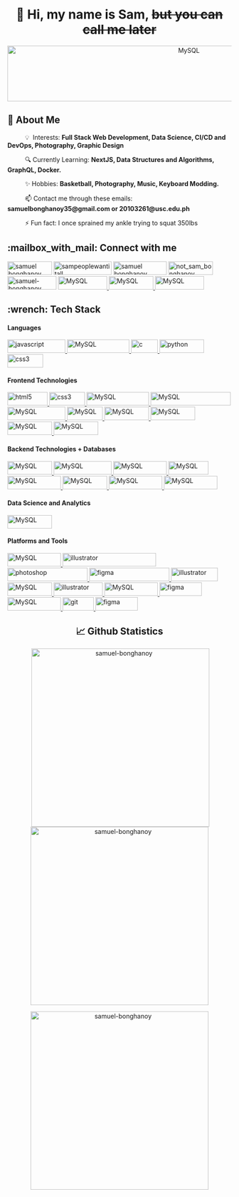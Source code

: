 <h1 align="center">👋 Hi, my name is Sam, <s>but you can call me later</s></h1>
<p align="center"> <img align="center" src="https://readme-typing-svg.demolab.com?font=Press+Start+2P&size=42&duration=4000&pause=700&color=07F78C&center=true&vCenter=true&width=1600&height= 5&lines=Sophomore+BS-CS+Student;Aspiring+Full-stack+Web+developer;AI%2FML+enthusiast;Looking+for+internship+opportunities!" alt="MySQL" width="800" height="125"/></p> 
<!-- <h4 align="center">2nd year Computer Science student and aspiring Data Scientist and Full-stack Web Developer</h4>
<h4 align="center">Currently averaging an estimated 22 WTFs/minute while coding</h4>
<h4 align="center">Looking for internship opportunities 👀</h4> -->


<h2 align="left">📌 About Me</h2>


<!--  I am a sophomore Computer Science Student in the University of San Carlos. I prefer the pronouns he/his because ill never be Him  https://www.youtube.com/watch?v=BYvhhMjW32k -->

<p align="left">
   &nbsp; &nbsp; &nbsp; &nbsp; &nbsp; 💡&nbsp; Interests: <strong>Full Stack Web Development, Data Science, CI/CD and DevOps, Photography, Graphic Design</strong>
 </p>
 <p align="left">
   &nbsp; &nbsp; &nbsp; &nbsp; &nbsp; 🔍 Currently Learning: <strong>NextJS, Data Structures and Algorithms, GraphQL, Docker.</strong>
 </p>
 <p align="left">
   &nbsp; &nbsp; &nbsp; &nbsp; &nbsp; ✨ Hobbies: <strong>Basketball, Photography, Music, Keyboard Modding. </strong>
 </p>
<p align="left">
  &nbsp; &nbsp; &nbsp; &nbsp; &nbsp;  📫 Contact me through these emails:  <strong> samuelbonghanoy35@gmail.com or 20103261@usc.edu.ph </strong>
 </p>
<p align="left">
  &nbsp; &nbsp; &nbsp; &nbsp; &nbsp;  ⚡ Fun fact: I once sprained my ankle trying to squat 350lbs
</p>

<h2 align="left">:mailbox_with_mail: Connect with me</h2>
<p align="left">
<a href="https://mail.google.com/mail/u/0/?tab=rm&ogbl#inbox" target="blank"><img src="https://img.shields.io/badge/Gmail-D14836?style=for-the-badge&logo=gmail&logoColor=white" alt="samuel bonghanoy" height="30" width="100" /></a>
<a href="https://instagram.com/sampeoplewantitall" target="blank"><img src="https://img.shields.io/badge/Instagram-E4405F?style=for-the-badge&logo=instagram&logoColor=white" alt="sampeoplewantitall" height="30" width="130" /></a>
<a href="https://fb.com/Sampeoplewantitall" target="blank"><img src="https://img.shields.io/badge/Facebook-1877F2?style=for-the-badge&logo=facebook&logoColor=white" alt="samuel bonghanoy" height="30" width="120" /></a>
<a href="https://twitter.com/notsambonghanoy" target="blank"><img src="https://img.shields.io/badge/Twitter-1DA1F2?style=for-the-badge&logo=twitter&logoColor=white" alt="not_sam_bonghanoy" height="30" width="100" /></a>
<a href="https://www.linkedin.com/in/samuel-bonghanoy-55283a250" target="blank"><img  src="https://img.shields.io/badge/LinkedIn-0077B5?style=for-the-badge&logo=linkedin&logoColor=white" alt="samuel-bonghanoy" height="30" width="110" /></a>
<a href="#" target="_blank" rel="noreferrer"> <img src="https://img.shields.io/badge/Discord-5865F2?style=for-the-badge&logo=discord&logoColor=white" alt="MySQL" width="110" height="30"/> </a>
<a href="#" target="_blank" rel="noreferrer"> <img src="https://img.shields.io/badge/Twitch-9146FF?style=for-the-badge&logo=twitch&logoColor=white" alt="MySQL" width="100" height="30"/> </a>
<a href="https://open.spotify.com/user/samuleutan" target="_blank" rel="noreferrer"> <img src="https://img.shields.io/badge/Spotify-1ED760?&style=for-the-badge&logo=spotify&logoColor=white" alt="MySQL" width="110" height="30"/> </a>
<!-- <a href="https://github.com/Samuel-Bonghanoy" target="blank"><img src="https://img.shields.io/badge/GitHub-100000?style=for-the-badge&logo=github&logoColor=white" alt="samuel-bonghanoy" height="30" width="110" /></a>
<a href="https://github.com/Samuel-Bonghanoy" target="blank"><img src="https://img.shields.io/badge/Steam-000000?style=for-the-badge&logo=steam&logoColor=white" alt="samuel-bonghanoy" height="30" width="90" /></a>
</p> -->

<h2 align="left">:wrench: Tech Stack</h2>
<h4 align="left">Languages</h4>
<p align="left">
 <a href="https://developer.mozilla.org/en-US/docs/Web/JavaScript" target="_blank" rel="noreferrer"> <img src="https://img.shields.io/badge/JavaScript-323330?style=for-the-badge&logo=javascript&logoColor=F7DF1E" alt="javascript" width="130" height="30"/> </a>
 <a href="#" target="_blank" rel="noreferrer"> <img src="https://img.shields.io/badge/typescript-%23007ACC.svg?style=for-the-badge&logo=typescript&logoColor=white" alt="MySQL" width=140" height="30"/> </a>
   <a href="https://www.cprogramming.com/" target="_blank" rel="noreferrer"> <img src="https://img.shields.io/badge/C-00599C?style=for-the-badge&logo=c&logoColor=white" alt="c" width="60" height="30"/> </a>  
<a href="https://www.python.org" target="_blank" rel="noreferrer"> <img src="https://img.shields.io/badge/Python-FFD43B?style=for-the-badge&logo=python&logoColor=blue" alt="python" width="100" height="30"/> </a> 
 <a href="https://www.w3schools.com/java/" target="_blank" rel="noreferrer"> <img src="https://img.shields.io/badge/java-%23ED8B00.svg?style=for-the-badge&logo=openjdk&logoColor=white" alt="css3" width="80" height="30"/> </a>

<h4 align="left">Frontend Technologies</h4>
<p align="left">
<a href="https://www.w3.org/html/" target="_blank" rel="noreferrer"> <img src="https://img.shields.io/badge/HTML5-E34F26?style=for-the-badge&logo=html5&logoColor=white" alt="html5" width="90" height="30"/> </a>  
<a href="https://www.w3schools.com/css/" target="_blank" rel="noreferrer"> <img src="https://img.shields.io/badge/CSS3-1572B6?style=for-the-badge&logo=css3&logoColor=white" alt="css3" width="80" height="30"/> </a>
    <a href="#" target="_blank" rel="noreferrer"> <img src="https://img.shields.io/badge/Tailwind_CSS-38B2AC?style=for-the-badge&logo=tailwind-css&logoColor=white" alt="MySQL" width="140" height="30"/> </a>
<a href="#" target="_blank" rel="noreferrer"> <img src="https://img.shields.io/badge/styled--components-DB7093?style=for-the-badge&logo=styled-components&logoColor=white" alt="MySQL" width="180" height="30"/> </a>
 <a href="#" target="_blank" rel="noreferrer"> <img src="https://img.shields.io/badge/Bootstrap-563D7C?style=for-the-badge&logo=bootstrap&logoColor=white" alt="MySQL" width="130" height="30"/> </a> 
 <a href="#" target="_blank" rel="noreferrer"> <img src="https://img.shields.io/badge/MUI-%230081CB.svg?style=for-the-badge&logo=mui&logoColor=white" alt="MySQL" width="80" height="30"/> </a> 
   <a href="#" target="_blank" rel="noreferrer"> <img src="https://img.shields.io/badge/Framer-black?style=for-the-badge&logo=framer&logoColor=blue" alt="MySQL" width="100" height="30"/> </a>
<a href="#" target="_blank" rel="noreferrer"> <img src="https://img.shields.io/badge/React-20232A?style=for-the-badge&logo=react&logoColor=61DAFB" alt="MySQL" width="100" height="30"/> </a>
<a href="#" target="_blank" rel="noreferrer"> <img src="https://img.shields.io/badge/Next-black?style=for-the-badge&logo=next.js&logoColor=white" alt="MySQL" width="100" height="30"/> </a>
   <a href="#" target="_blank" rel="noreferrer"> <img src="https://img.shields.io/badge/redux-%23593d88.svg?style=for-the-badge&logo=redux&logoColor=white" alt="MySQL" width="100" height="30"/> </a>
  
  
  
</p>
<h4 align="left">Backend Technologies + Databases</h4>
<p align="left">
    <a href="#" target="_blank" rel="noreferrer"> <img src="https://img.shields.io/badge/node.js-6DA55F?style=for-the-badge&logo=node.js&logoColor=white" alt="MySQL" width="100" height="30"/> </a> 
    <a href="#" target="_blank" rel="noreferrer"> <img src="https://img.shields.io/badge/express.js-%23404d59.svg?style=for-the-badge&logo=express&logoColor=%2361DAFB" alt="MySQL" width="130" height="30"/> </a>
    <a href="#" target="_blank" rel="noreferrer"> <img src="https://img.shields.io/badge/Sequelize-52B0E7?style=for-the-badge&logo=Sequelize&logoColor=white" alt="MySQL" width="120" height="30"/> </a>
   <a href="#" target="_blank" rel="noreferrer"> <img src="https://img.shields.io/badge/JWT-black?style=for-the-badge&logo=JSON%20web%20tokens" alt="MySQL" width="90" height="30"/> </a>
  <a href="#" target="_blank" rel="noreferrer"> <img src="https://img.shields.io/badge/MongoDB-%234ea94b.svg?style=for-the-badge&logo=mongodb&logoColor=white" alt="MySQL" width=120" height="30"/> </a>
 <a href="#" target="_blank" rel="noreferrer"> <img src="https://img.shields.io/badge/MySQL-005C84?style=for-the-badge&logo=mysql&logoColor=white" alt="MySQL" width=100" height="30"/> </a>
<a href="#" target="_blank" rel="noreferrer"> <img src="https://img.shields.io/badge/postgres-%23316192.svg?style=for-the-badge&logo=postgresql&logoColor=white" alt="MySQL" width=120" height="30"/> </a>
   <a href="#" target="_blank" rel="noreferrer"> <img src="https://img.shields.io/badge/Supabase-3ECF8E?style=for-the-badge&logo=supabase&logoColor=white" alt="MySQL" width=120" height="30"/> </a>
</p>

<h4 align="left">Data Science and Analytics</h4>
<p align="left">
   <a href="#" target="_blank" rel="noreferrer"> <img src="https://img.shields.io/badge/Pandas-2C2D72?style=for-the-badge&logo=pandas&logoColor=white" alt="MySQL" width="100" height="30"/> </a>
</p>

<h4 align="left">Platforms and Tools</h4>
<p align="left">
<a href="#" target="_blank" rel="noreferrer"> <img src="https://img.shields.io/badge/Windows-0078D6?style=for-the-badge&logo=windows&logoColor=white" alt="MySQL" width="120" height="30"/> </a>
<a href="https://www.adobe.com/in/products/illustrator.html" target="_blank" rel="noreferrer"> <img src="https://img.shields.io/badge/Visual_Studio_Code-0078D4?style=for-the-badge&logo=visual%20studio%20code&logoColor=white" alt="illustrator" width="210" height="30"/> </a>
<!-- <a href="#" target="_blank" rel="noreferrer"> <img src="https://img.shields.io/badge/Google_chrome-4285F4?style=for-the-badge&logo=Google-chrome&logoColor=white" alt="MySQL" width="180" height="30"/> </a> -->
<a href="https://www.photoshop.com/en" target="_blank" rel="noreferrer"> <img src="https://img.shields.io/badge/Adobe%20Photoshop-31A8FF?style=for-the-badge&logo=Adobe%20Photoshop&logoColor=black" alt="photoshop" width="180" height="30"/> </a>
   <a href="#" target="_blank" rel="noreferrer"> <img src="https://img.shields.io/badge/Adobe%20Lightroom-31A8FF.svg?style=for-the-badge&logo=Adobe%20Lightroom&logoColor=white" alt="figma" width="180" height="30"/> </a>
<a href="https://img.shields.io/badge/netlify-%23000000.svg?style=for-the-badge&logo=netlify&logoColor=#00C7B7" target="_blank" rel="noreferrer"> <img src="https://img.shields.io/badge/netlify-%23000000.svg?style=for-the-badge&logo=netlify&logoColor=#00C7B7" alt="illustrator" width="105" height="30"/> </a>
 <a href="#" target="_blank" rel="noreferrer"> <img src="https://img.shields.io/badge/NPM-%23000000.svg?style=for-the-badge&logo=npm&logoColor=white" alt="MySQL" width=100" height="30"/> </a>
<a href="https://www.adobe.com/in/products/illustrator.html" target="_blank" rel="noreferrer"> <img src="https://img.shields.io/badge/vercel-%23000000.svg?style=for-the-badge&logo=vercel&logoColor=white" alt="illustrator" width="110" height="30"/> </a>
   <a href="#" target="_blank" rel="noreferrer"> <img src="https://img.shields.io/badge/NODEMON-%23323330.svg?style=for-the-badge&logo=nodemon&logoColor=%BBDEAD" alt="MySQL" width="120" height="30"/> </a>
<a href="#" target="_blank" rel="noreferrer"> <img src="https://img.shields.io/badge/-jest-%23C21325?style=for-the-badge&logo=jest&logoColor=white" alt="figma" width="95" height="30"/> </a>
<a href="#" target="_blank" rel="noreferrer"> <img src="https://img.shields.io/badge/Postman-FF6C37?style=for-the-badge&logo=postman&logoColor=white" alt="MySQL" width="120" height="30"/> </a>
<a href="https://git-scm.com/" target="_blank" rel="noreferrer"> <img src="https://img.shields.io/badge/GIT-E44C30?style=for-the-badge&logo=git&logoColor=white" alt="git" width="70" height="30"/> </a> 
<a href="https://www.figma.com/" target="_blank" rel="noreferrer"> <img src="https://img.shields.io/badge/Figma-F24E1E?style=for-the-badge&logo=figma&logoColor=white" alt="figma" width="95" height="30"/> </a>   

<!-- <a href="#" target="_blank" rel="noreferrer"> <img src="https://img.shields.io/badge/Codewars-B1361E?style=for-the-badge&logo=Codewars&logoColor=white" alt="figma" width="125" height="30"/> </a> -->
</p>

<!-- <h2 align="left">🌱 Currently Learning</h2>
<p align="left">
 <a href="#" target="_blank" rel="noreferrer"> <img src="https://img.shields.io/badge/typescript-%23007ACC.svg?style=for-the-badge&logo=typescript&logoColor=white" alt="MySQL" width=140" height="30"/> </a>
  <a href="https://www.cprogramming.com/" target="_blank" rel="noreferrer"> <img src="https://img.shields.io/badge/C-00599C?style=for-the-badge&logo=c&logoColor=white" alt="c" width="60" height="30"/> </a>  
<a href="#" target="_blank" rel="noreferrer"> <img src="https://img.shields.io/badge/MongoDB-%234ea94b.svg?style=for-the-badge&logo=mongodb&logoColor=white" alt="MySQL" width=130" height="30"/> </a>
 <a href="#" target="_blank" rel="noreferrer"> <img src="https://img.shields.io/badge/express.js-%23404d59.svg?style=for-the-badge&logo=express&logoColor=%2361DAFB" alt="MySQL" width="130" height="30"/> </a>
 <a href="#" target="_blank" rel="noreferrer"> <img src="https://img.shields.io/badge/React-20232A?style=for-the-badge&logo=react&logoColor=61DAFB" alt="MySQL" width="100" height="30"/> </a>
 <a href="#" target="_blank" rel="noreferrer"> <img src="https://img.shields.io/badge/node.js-6DA55F?style=for-the-badge&logo=node.js&logoColor=white" alt="figma" width="110" height="30"/> </a>
</p> -->

<h2 align="center">📈 Github Statistics</h2>

<p align="center">&nbsp;<img align="center" width="400" src="https://github-readme-stats-git-masterrstaa-rickstaa.vercel.app/api?username=samuel-bonghanoy&theme=aura&show_icons=true&locale=en" alt="samuel-bonghanoy" /> <img align="center" width="400" src="https://github-readme-streak-stats.herokuapp.com/?user=samuel-bonghanoy&theme=aura" alt="samuel-bonghanoy" </p>

<!-- <p align="right"><img align="right" src="https://github-readme-streak-stats.herokuapp.com/?user=samuel-bonghanoy&theme=tokyonight" alt="samuel-bonghanoy" /></p> -->
<!-- <img align="justify" src="https://github-readme-stats.vercel.app/api/top-langs?username=samuel-bonghanoy&theme=tokyonight&show_icons=true&locale=en&layout=compact" alt="samuel-bonghanoy" /> -->
<!-- <p align="center"><img align="center" width="400" src="https://github-readme-stats.vercel.app/api/top-langs?username=samuel-bonghanoy&theme=tokyonight&show_icons=true&locale=en&layout=compact" alt="samuel-bonghanoy" /></p> -->

<!-- <p align="center"><img align="center" width="400" src="https://github-readme-stats.vercel.app/api/top-langs?username=samuel-bonghanoy&show_icons=true&locale=en&layout=compact" alt="samuel-bonghanoy" /></p>
 -->
<p align="center"><img align="center"  width="400" src="https://github-readme-stats-git-masterrstaa-rickstaa.vercel.app/api/top-langs?username=samuel-bonghanoy&show_icons=true&theme=aura&show_icons=true&langs_count=6&locale=en&layout=compact" alt="samuel-bonghanoy" /></p>

